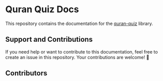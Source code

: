 # Quran Quiz Docs

This repository contains the documentation for the [quran-quiz](https://github.com/zakiego/quran-quiz) library.

## Support and Contributions

If you need help or want to contribute to this documentation, feel free to create an issue in this repository. Your contributions are welcome! 🥰

## Contributors

<!-- ALL-CONTRIBUTORS-LIST:START - Do not remove or modify this section -->
<!-- prettier-ignore-start -->
<!-- markdownlint-disable -->

<!-- markdownlint-restore -->
<!-- prettier-ignore-end -->

<!-- ALL-CONTRIBUTORS-LIST:END -->

